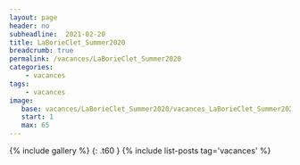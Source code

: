 ```yaml
---
layout: page
header: no
subheadline:  2021-02-20
title: LaBorieClet_Summer2020
breadcrumb: true
permalink: /vacances/LaBorieClet_Summer2020
categories:
    - vacances
tags:
    - vacances
image:
   base: vacances/LaBorieClet_Summer2020/vacances_LaBorieClet_Summer2020
   start: 1
   max: 65
---
```

{% include gallery %}
{: .t60 }
{% include list-posts tag='vacances' %}

